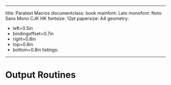 [+main]::
---
title: Paratext Macros
documentclass: book
mainfont: Lato
monofont: Noto Sans Mono CJK HK
fontsize: 12pt
papersize: A4
geometry:
  - left=0.5in
  - bindingoffset=0.7in
  - right=0.8in
  - top=0.8in
  - bottom=0.8in
listings:
---

# Output Routines

[=d_output]::

[-main]::
